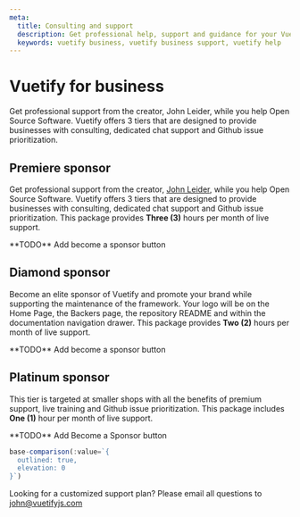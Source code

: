 ```yaml
---
meta:
  title: Consulting and support
  description: Get professional help, support and guidance for your Vuetify application while supporting the framework.
  keywords: vuetify business, vuetify business support, vuetify help
---
```


# Vuetify for business

Get professional support from the creator, John Leider, while you help Open Source Software. Vuetify offers 3 tiers that are designed to provide businesses with consulting, dedicated chat support and Github issue prioritization.

<entry-ad />

## Premiere sponsor

Get professional support from the creator, [John Leider](https://github.com/johnleider), while you help Open Source Software. Vuetify offers 3 tiers that are designed to provide businesses with consulting, dedicated chat support and Github issue prioritization. This package provides **Three (3)** hours per month of live support.

<alert type="error">
  **TODO** Add become a sponsor button
</alert>

## Diamond sponsor

Become an elite sponsor of Vuetify and promote your brand while supporting the maintenance of the framework. Your logo will be on the Home Page, the Backers page, the repository README and within the documentation navigation drawer. This package provides **Two (2)** hours per month of live support.

<alert type="error">
  **TODO** Add become a sponsor button
</alert>

## Platinum sponsor

This tier is targeted at smaller shops with all the benefits of premium support, live training and Github issue prioritization. This package includes **One (1)** hour per month of live support.

<alert type="error">
  **TODO** Add Become a Sponsor button
</alert>

```js
base-comparison(:value=`{
  outlined: true,
  elevation: 0
}`)
```

Looking for a customized support plan? Please email all questions to [john@vuetifyjs.com](mailto:john@vuetifyjs.com?subject=Sponsorship%20Question)

<backmatter />
